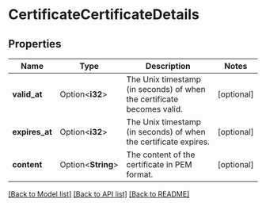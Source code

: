 # CertificateCertificateDetails

## Properties

Name | Type | Description | Notes
------------ | ------------- | ------------- | -------------
**valid_at** | Option<**i32**> | The Unix timestamp (in seconds) of when the certificate becomes valid. | [optional]
**expires_at** | Option<**i32**> | The Unix timestamp (in seconds) of when the certificate expires. | [optional]
**content** | Option<**String**> | The content of the certificate in PEM format. | [optional]

[[Back to Model list]](../README.md#documentation-for-models) [[Back to API list]](../README.md#documentation-for-api-endpoints) [[Back to README]](../README.md)


